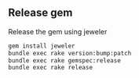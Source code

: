 ## Release gem

Release the gem using jeweler

``` bash
gem install jeweler
bundle exec rake version:bump:patch
bundle exec rake gemspec:release
bundle exec rake release
```
